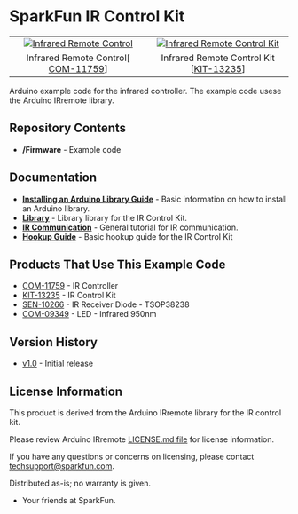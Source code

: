 SparkFun IR Control Kit
========================================

<table class="table table-hover table-striped table-bordered">
  <tr align="center">
   <td><a href="https://cdn.sparkfun.com/assets/parts/7/9/8/6/11759-01.jpg"><img src="https://cdn.sparkfun.com/assets/parts/7/9/8/6/11759-01.jpg" alt="Infrared Remote Control"></a></td>
   <td><a href="https://cdn.sparkfun.com/assets/parts/1/0/4/1/3/13235-01.jpg"><img src="https://cdn.sparkfun.com/assets/parts/1/0/4/1/3/13235-01.jpg" alt="Infrared Remote Control Kit"></a></td>
  </tr>
  <tr align="center">
    <td>Infrared Remote Control[ <a href="https://www.sparkfun.com/products/11759">COM-11759</a>]</td>
    <td>Infrared Remote Control Kit [<a href="https://www.sparkfun.com/products/13235">KIT-13235</a>]</td>
  </tr>
</table>

Arduino example code for the infrared controller. The example code usese the Arduino IRremote library.

Repository Contents
-------------------
* **/Firmware** - Example code 

Documentation
--------------
* **[Installing an Arduino Library Guide](https://learn.sparkfun.com/tutorials/installing-an-arduino-library)** - Basic information on how to install an Arduino library.
* **[Library](https://github.com/z3t0/Arduino-IRremote)** - Library library for the IR Control Kit.
* **[IR Communication](https://learn.sparkfun.com/tutorials/ir-communication)** - General tutorial for IR communication.
* **[Hookup Guide](https://learn.sparkfun.com/tutorials/ir-control-kit-hookup-guide)** - Basic hookup guide for the IR Control Kit

Products That Use This Example Code
----------------
* [COM-11759](https://www.sparkfun.com/products/11759) - IR Controller
* [KIT-13235](https://www.sparkfun.com/products/13235) - IR Control Kit
* [SEN-10266](https://www.sparkfun.com/products/10266) - IR Receiver Diode - TSOP38238
* [COM-09349](https://www.sparkfun.com/products/9349) - LED - Infrared 950nm

Version History
---------------
* [v1.0](https://github.com/sparkfun/IR-Control-Kit/releases/tag/v1.0) - Initial release

License Information
-------------------

This product is derived from the Arduino IRremote library for the IR control kit. 

Please review Arduino IRremote [LICENSE.md file](https://github.com/z3t0/Arduino-IRremote/blob/master/LICENSE.txt) for license information. 

If you have any questions or concerns on licensing, please contact techsupport@sparkfun.com.

Distributed as-is; no warranty is given.

- Your friends at SparkFun.

_<COLLABORATION CREDIT>_

